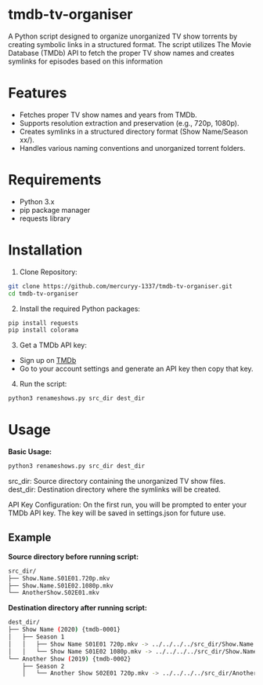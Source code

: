# tmdb-tv-organiser
A Python script designed to organize unorganized TV show torrents by creating symbolic links in a structured format. The script utilizes The Movie Database (TMDb) API to fetch the proper TV show names and creates symlinks for episodes based on this information

# Features
- Fetches proper TV show names and years from TMDb.
- Supports resolution extraction and preservation (e.g., 720p, 1080p).
- Creates symlinks in a structured directory format (Show Name/Season xx/).
- Handles various naming conventions and unorganized torrent folders.

# Requirements
- Python 3.x
- pip package manager
- requests library

# Installation
1. Clone Repository:
``` sh
git clone https://github.com/mercuryy-1337/tmdb-tv-organiser.git
cd tmdb-tv-organiser
```
2. Install the required Python packages:
``` sh
pip install requests
pip install colorama
```
3. Get a TMDb API key:
- Sign up on [TMDb](https://www.themoviedb.org/)
- Go to your account settings and generate an API key then copy that key.

4. Run the script:
``` sh
python3 renameshows.py src_dir dest_dir
```

# Usage
**Basic Usage:**
```sh
python3 renameshows.py src_dir dest_dir
```
src_dir: Source directory containing the unorganized TV show files. <br/>
dest_dir: Destination directory where the symlinks will be created.

API Key Configuration:
On the first run, you will be prompted to enter your TMDb API key. The key will be saved in settings.json for future use.

## Example
**Source directory before running script:**
``` sh
src_dir/
├── Show.Name.S01E01.720p.mkv
├── Show.Name.S01E02.1080p.mkv
└── AnotherShow.S02E01.mkv
```
**Destination directory after running script:**
``` sh
dest_dir/
├── Show Name (2020) {tmdb-0001}
│   ├── Season 1
│   │   ├── Show Name S01E01 720p.mkv -> ../../../../src_dir/Show.Name.S01E01.720p.mkv
│   │   └── Show Name S01E02 1080p.mkv -> ../../../../src_dir/Show.Name.S01E02.1080p.mkv
└── Another Show (2019) {tmdb-0002}
    ├── Season 2
    │   └── Another Show S02E01 720p.mkv -> ../../../../src_dir/AnotherShow.S02E01.mkv
```

